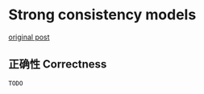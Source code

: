 # Strong consistency models

[original post](https://aphyr.com/posts/313-strong-consistency-models)

## 正确性 Correctness

`TODO`